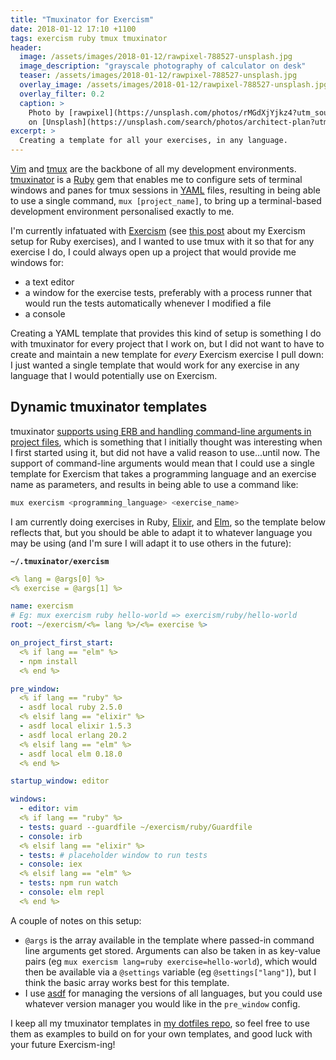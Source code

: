 ```yaml
---
title: "Tmuxinator for Exercism"
date: 2018-01-12 17:10 +1100
tags: exercism ruby tmux tmuxinator
header:
  image: /assets/images/2018-01-12/rawpixel-788527-unsplash.jpg
  image_description: "grayscale photography of calculator on desk"
  teaser: /assets/images/2018-01-12/rawpixel-788527-unsplash.jpg
  overlay_image: /assets/images/2018-01-12/rawpixel-788527-unsplash.jpg
  overlay_filter: 0.2
  caption: >
    Photo by [rawpixel](https://unsplash.com/photos/rMGdXjYjkz4?utm_source=unsplash&utm_medium=referral&utm_content=creditCopyText)
    on [Unsplash](https://unsplash.com/search/photos/architect-plan?utm_source=unsplash&utm_medium=referral&utm_content=creditCopyText)
excerpt: >
  Creating a template for all your exercises, in any language.
---
```


[Vim][] and [tmux][] are the backbone of all my development environments.
[tmuxinator][] is a [Ruby][] gem that enables me to configure sets of
terminal windows and panes for tmux sessions in [YAML][] files, resulting in
being able to use a single command, `mux [project_name]`, to bring up a
terminal-based development environment personalised exactly to me.

I'm currently infatuated with [Exercism][] (see
[this post][setting-up-a-ruby-development-environment-for-exercism] about my
Exercism setup for Ruby exercises), and I wanted to use tmux with it so that
for any exercise I do, I could always open up a project that would provide me
windows for:

- a text editor
- a window for the exercise tests, preferably with a process runner that would
  run the tests automatically whenever I modified a file
- a console

Creating a YAML template that provides this kind of setup is something I do
with tmuxinator for every project that I work on, but I did not want to have
to create and maintain a new template for _every_ Exercism exercise I pull down:
I just wanted a single template that would work for any exercise in any language
that I would potentially use on Exercism.

## Dynamic tmuxinator templates

tmuxinator [supports using ERB and handling command-line arguments in project
files][tmuxinator-erb], which is something that I initially thought was
interesting when I first started using it, but did not have a valid reason to
use...until now. The support of command-line arguments would mean that I could
use a single template for Exercism that takes a programming language and
an exercise name as parameters, and results in being able to use a command like:

```sh
mux exercism <programming_language> <exercise_name>
```

I am currently doing exercises in Ruby, [Elixir][], and [Elm][], so the template
below reflects that, but you should be able to adapt it to whatever language
you may be using (and I'm sure I will adapt it to use others in the future):

**`~/.tmuxinator/exercism`**

```yaml
<% lang = @args[0] %>
<% exercise = @args[1] %>

name: exercism
# Eg: mux exercism ruby hello-world => exercism/ruby/hello-world
root: ~/exercism/<%= lang %>/<%= exercise %>

on_project_first_start:
  <% if lang == "elm" %>
  - npm install
  <% end %>

pre_window:
  <% if lang == "ruby" %>
  - asdf local ruby 2.5.0
  <% elsif lang == "elixir" %>
  - asdf local elixir 1.5.3
  - asdf local erlang 20.2
  <% elsif lang == "elm" %>
  - asdf local elm 0.18.0
  <% end %>

startup_window: editor

windows:
  - editor: vim
  <% if lang == "ruby" %>
  - tests: guard --guardfile ~/exercism/ruby/Guardfile
  - console: irb
  <% elsif lang == "elixir" %>
  - tests: # placeholder window to run tests
  - console: iex
  <% elsif lang == "elm" %>
  - tests: npm run watch
  - console: elm repl
  <% end %>
```

A couple of notes on this setup:

- `@args` is the array available in the template where passed-in command line
  arguments get stored. Arguments can also be taken in as key-value pairs
  (eg `mux exercism lang=ruby exercise=hello-world`), which would then be
  available via a `@settings` variable (eg `@settings["lang"]`), but I think
  the basic array works best for this template.
- I use [asdf][] for managing the versions of all languages, but you could use
  whatever version manager you would like in the `pre_window` config.

I keep all my tmuxinator templates in
[my dotfiles repo][dotfiles-tmuxinator-templates], so feel free to use them as
examples to build on for your own templates, and good luck with your
future Exercism-ing!

[asdf]: https://github.com/asdf-vm/asdf
[dotfiles-tmuxinator-templates]: https://github.com/paulfioravanti/dotfiles/tree/master/tmuxinator
[Elixir]: https://elixir-lang.org/
[Elm]: http://elm-lang.org/
[Exercism]: http://exercism.io/
[Ruby]: https://www.ruby-lang.org/
[setting-up-a-ruby-development-environment-for-exercism]: https://paulfioravanti.com/blog/2018/01/11/setting-up-a-ruby-development-environment-for-exercism/
[tmux]: https://github.com/tmux/tmux/wiki
[tmuxinator]: https://github.com/tmuxinator/tmuxinator
[tmuxinator-erb]: https://github.com/tmuxinator/tmuxinator#erb
[Vim]: http://www.vim.org/
[YAML]: http://yaml.org/
